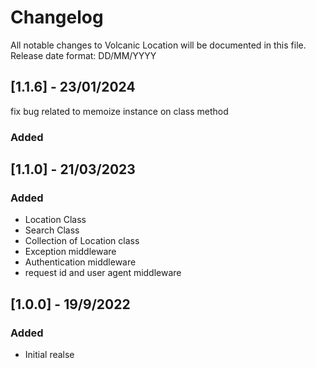 # Changelog

All notable changes to Volcanic Location will be documented in this file.
Release date format: DD/MM/YYYY

## [1.1.6] - 23/01/2024
fix bug related to memoize instance on class method

### Added

## [1.1.0] - 21/03/2023

### Added
- Location Class
- Search Class
- Collection of Location class
- Exception middleware
- Authentication middleware
- request id and user agent middleware

## [1.0.0] - 19/9/2022

### Added
- Initial realse